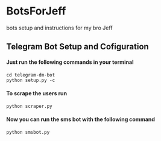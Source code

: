 # BotsForJeff

bots setup and instructions for  my bro Jeff

## Telegram Bot Setup and Cofiguration

#### Just run the following commands in your terminal

```
cd telegram-dm-bot
python setup.py -c
```

#### To scrape the users run

```
python scraper.py
```

#### Now you can run the sms bot with the following command

```
python smsbot.py
```
